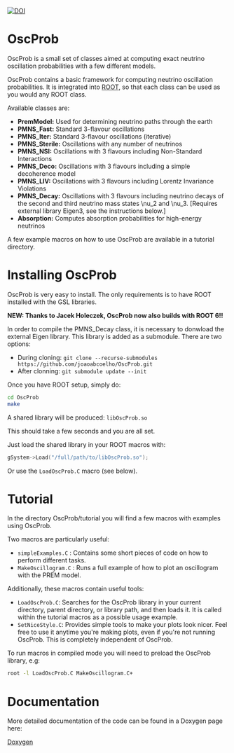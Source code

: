 [![DOI](https://zenodo.org/badge/91241668.svg)](https://zenodo.org/badge/latestdoi/91241668)

# OscProb

OscProb is a small set of classes aimed at computing exact neutrino oscillation probabilities with a few different models.

OscProb contains a basic framework for computing neutrino oscillation probabilities. It is integrated into [ROOT](https://root.cern.ch/), so that each class can be used as you would any ROOT class.

Available classes are:
- **PremModel:** Used for determining neutrino paths through the earth
- **PMNS_Fast:** Standard 3-flavour oscillations
- **PMNS_Iter:** Standard 3-flavour oscillations (iterative)
- **PMNS_Sterile:** Oscillations with any number of neutrinos
- **PMNS_NSI:** Oscillations with 3 flavours including Non-Standard Interactions
- **PMNS_Deco:** Oscillations with 3 flavours including a simple decoherence model
- **PMNS_LIV:** Oscillations with 3 flavours including Lorentz Invariance Violations
- **PMNS_Decay:** Oscillations with 3 flavours including neutrino decays of the second and third neutrino mass states \nu_2 and \nu_3. [Requires external library Eigen3, see the instructions below.]
- **Absorption:** Computes absorption probabilities for high-energy neutrinos

A few example macros on how to use OscProb are available in a tutorial directory.

# Installing OscProb

OscProb is very easy to install. The only requirements is to have ROOT installed with the GSL libraries.

**NEW: Thanks to Jacek Holeczek, OscProb now also builds with ROOT 6!!**

In order to compile the PMNS_Decay class, it is necessary to donwload the external Eigen library. This library is added as a submodule. There are two options:
- During cloning: `git clone --recurse-submodules https://github.com/joaoabcoelho/OscProb.git`
- After clonning: `git submodule update --init`

Once you have ROOT setup, simply do:
```sh
cd OscProb
make
```

A shared library will be produced: ```libOscProb.so```

This should take a few seconds and you are all set.

Just load the shared library in your ROOT macros with:
```cpp
gSystem->Load("/full/path/to/libOscProb.so");
```

Or use the ```LoadOscProb.C``` macro (see below).

# Tutorial

In the directory OscProb/tutorial you will find a few macros with examples using OscProb.

Two macros are particularly useful:
- ```simpleExamples.C``` : Contains some short pieces of code on how to perform different tasks.
- ```MakeOscillogram.C``` : Runs a full example of how to plot an oscillogram with the PREM model.

Additionally, these macros contain useful tools:
- ```LoadOscProb.C```: Searches for the OscProb library in your current directory, parent directory, or library path, and then loads it. It is called within the tutorial macros as a possible usage example.
- ```SetNiceStyle.C```: Provides simple tools to make your plots look nicer. Feel free to use it anytime you're making plots, even if you're not running OscProb. This is completely independent of OscProb.

To run macros in compiled mode you will need to preload the OscProb library, e.g:

```sh
root -l LoadOscProb.C MakeOscillogram.C+
```

# Documentation

More detailed documentation of the code can be found in a Doxygen page here:

[Doxygen](https://joaoabcoelho.github.io/OscProb/doxygen/html/annotated.html "OscProb Doxygen page")
